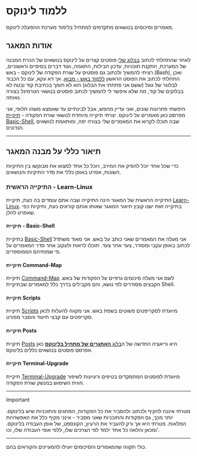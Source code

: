 # ללמוד לינוקס
מאמרים וסיכומים בנושאים מתקדמים למתחיל בלימוד מערכת ההפעלה לינוקס.

## אודות המאגר
לאחר שהתחלתי לכתוב [בבלוג שלי](https://linuxuserstip.blogspot.com) פוסטים קצרים על לינוקס בנושאים של הכרת המבנה של המערכת, התקנת תוכניות, עדכון חבילות, התאמה, ועוד דברים בסיסיים וראשוניים, רציתי להמשיך ולכתוב גם פוסטים על שורת הפקודה של לינוקס - באש (Bash), ואכן התחלתי לכתוב את הפוסט הראשון [ללמוד באש - מבוא](https://linuxuserstip.blogspot.com/2024/05/bash_28.html). אך דא עקא, עם כל הכבוד לבלוגר של גוגל (ששם אני פתחתי את הבלוג) הוא לא תומך בכתיבת קוד ובטח לא בבלוקים של קוד, מה שלא איפשר לי להמשיך לכתוב פוסטים בנושאי הטרמינל בצורה נאותה.

חיפשתי פתרונות שונים, ואני עדיין מחפש, אבל לבינתיים עד שאמצא משהו חלופי, אני מפרסם כאן מאמרים על לינוקס. יצרתי תיקייה מיוחדת לנושאי שורת הפקודה - [תיקיית Basic-Shell](https://github.com/Nachmen-Kurtz/Learn-Linux/tree/main/Basic-Shell), שבה תוכלו לקרוא את המאמרים שלי בצורה יפה, ומותאמת לנושאים הנדונים.

---

## תיאור כללי על מבנה המאגר
כדי שכל אחד יוכל להפיק את המירב, ויוכל כל אחד למצוא את מבוקשו בין התיקיות השונות, אפרט באופן כללי את סדר התיקיות והנושאים.

### התיקייה הראשית - Learn-Linux
התיקייה הראשית של המאגר הינה התיקייה שבה אתם עומדים בה כעת, תיקיית [Learn-Linux](https://github.com/Nachmen-Kurtz/Learn-Linux). בתיקייה זאת ישנו קובץ תיאור המאגר שאותו אותם קוראים כעת, ותיקיות כפי שאפרט להלן.

#### תיקיית - Basic-Shell
בתיקיית [Basic-Shell](https://github.com/Nachmen-Kurtz/Learn-Linux/tree/main/Basic-Shell) אני מעלה את המאמרים שאני כותב על באש. אני מאוד משתדל לכתוב באופן עקבי ומסודר, צעד אחר צעד.  תוכלו לראות ולעקוב אחר סדר המאמרים על פי שמותיהם הממוספרים. 

#### תיקיית Command-Map
תיקיית [Command-Map](https://github.com/Nachmen-Kurtz/Learn-Linux/tree/main/Command-Map) לשם אני מעלה סיכומים גרפיים על הפקודות של באש. הקבצים מסודרים לפי נושא, והם מקבילים בדרך כלל למאמרים שבתיקיית Shell.

#### תיקיית Scripts
תיקיית [Scripts](https://github.com/Nachmen-Kurtz/Learn-Linux/tree/main/Scripts) מיועדת לסקריפטים פשוטים בשפת באש. אני מקווה להעלות לכאן סקריפטים עם קבצי תיעוד והסבר מפורט.

#### תיקיית Posts
תיקיית [Posts](https://github.com/Nachmen-Kurtz/Learn-Linux/tree/main/Posts) היא וריאציה החדשה של ה[בלוג **האתגרים של מתחיל בלינוקס**](https://linuxuserstip.blogspot.com) כאן אפרסם פוסטים בנושאים כללים בלינוקס.

#### תיקיית Terminal-Upgrade
תיקיית [Terminal-Upgrade](https://github.com/Nachmen-Kurtz/Learn-Linux/tree/main/Terminal-Upgrade) מיועדת לפוסטים המתמקדים בטיפים ורעיונות לשיפור חווית השימוש במנשק שורת הפקודה.

---

> [!IMPORTANT]
> מטרתי איננה להקיף ולכתוב ולהסביר את כל הפקודות, המתגים והתוכניות שיש בלינוקס. יותר מכך, גם הפקודות והתוכניות שאני מסביר - אינני מקיף כלל את האפשרויות המלאות. מטרתי היא אך ורק להעביר את הרעיון, הקונספט, של אופן העבודה בלינוקס. ומכאן והלאה כל אחד ילמד לפי הצרכים שלו, ללפי אופי העבודה שלו, וכו'.

---

כולי תקווה שהמאמרים והסיכומים יועילו להמעיינים והקוראים בהם.

